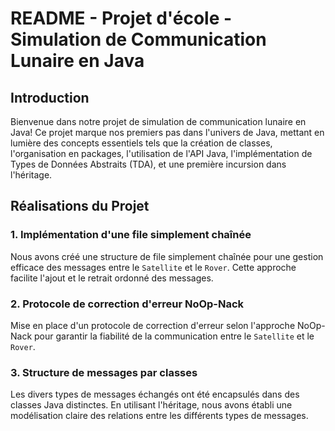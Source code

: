 # README - Projet d'école - Simulation de Communication Lunaire en Java

## Introduction

Bienvenue dans notre projet de simulation de communication lunaire en Java! Ce projet marque nos premiers pas dans l'univers de Java, mettant en lumière des concepts essentiels tels que la création de classes, l'organisation en packages, l'utilisation de l'API Java, l'implémentation de Types de Données Abstraits (TDA), et une première incursion dans l'héritage.

## Réalisations du Projet

### 1. Implémentation d'une file simplement chaînée

Nous avons créé une structure de file simplement chaînée pour une gestion efficace des messages entre le `Satellite` et le `Rover`. Cette approche facilite l'ajout et le retrait ordonné des messages.

### 2. Protocole de correction d'erreur NoOp-Nack

Mise en place d'un protocole de correction d'erreur selon l'approche NoOp-Nack pour garantir la fiabilité de la communication entre le `Satellite` et le `Rover`.

### 3. Structure de messages par classes

Les divers types de messages échangés ont été encapsulés dans des classes Java distinctes. En utilisant l'héritage, nous avons établi une modélisation claire des relations entre les différents types de messages.
